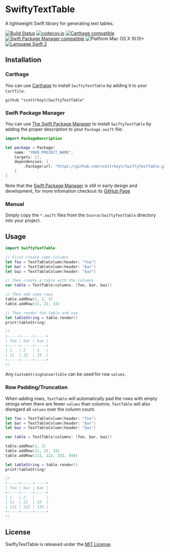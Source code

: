 # SwiftyTextTable

A lightweight Swift library for generating text tables.

[![Build Status](https://travis-ci.org/scottrhoyt/SwiftyTextTable.svg?branch=master)](https://travis-ci.org/scottrhoyt/SwiftyTextTable)
[![codecov.io](https://codecov.io/github/scottrhoyt/SwiftyTextTable/coverage.svg?branch=master)](https://codecov.io/github/scottrhoyt/SwiftyTextTable?branch=master)
[![Carthage compatible](https://img.shields.io/badge/Carthage-compatible-4BC51D.svg?style=flat)](https://github.com/Carthage/Carthage)
[![Swift Package Manager compatible](https://img.shields.io/badge/Swift%20Package%20Manager-compatible-brightgreen.svg)](https://github.com/apple/swift-package-manager)
![Platform Mac OS X 10.10+](https://img.shields.io/badge/Platform-Mac%20OS%20X%2010.10%2B-blue.svg)
[![Language Swift 2](https://img.shields.io/badge/Language-Swift%202-orange.svg)](https://developer.apple.com/swift)

## Installation

### Carthage
You can use [Carthage](https://github.com/Carthage/Carthage) to install
`SwiftyTextTable` by adding it to your `Cartfile`:
```
github "scottrhoyt/SwiftyTextTable"
```

### Swift Package Manager
You can use [The Swift Package Manager](https://swift.org/package-manager) to
install `SwiftyTextTable` by adding the proper description to your
`Package.swift` file:
```swift
import PackageDescription

let package = Package(
    name: "YOUR_PROJECT_NAME",
    targets: [],
    dependencies: [
        .Package(url: "https://github.com/scottrhoyt/SwiftyTextTable.git", versions: "0.1.0" ..< Version.max)
    ]
)
```

Note that the [Swift Package Manager](https://swift.org/package-manager) is
still in early design and development, for more infomation checkout its
[GitHub Page](https://github.com/apple/swift-package-manager)

### Manual

Simply copy the `*.swift` files from the `Source/SwiftyTextTable` directory into
your project.

## Usage

```swift
import SwiftyTextTable

// First create some columns
let foo = TextTableColumn(header: "foo")
let bar = TextTableColumn(header: "bar")
let baz = TextTableColumn(header: "baz")

// Then create a table with the columns
var table = TextTable(columns: [foo, bar, baz])

// Then add some rows
table.addRow(1, 2, 3)
table.addRow(11, 22, 33)

// Then render the table and use
let tableString = table.render()
print(tableString)

/*
+-----+-----+-----+
| foo | bar | baz |
+-----+-----+-----+
| 1   | 2   | 3   |
| 11  | 22  | 33  |
+-----+-----+-----+
*/
```

Any `CustomStringConvertible` can be used for row `values`.

### Row Padding/Truncation

When adding rows, `TextTable` will automatically pad the rows with empty strings
when there are fewer `values` than columns. `TextTable` will also disregard all
`values` over the column count.

```swift
let foo = TextTableColumn(header: "foo")
let bar = TextTableColumn(header: "bar")
let baz = TextTableColumn(header: "baz")

var table = TextTable(columns: [foo, bar, baz])

table.addRow(1, 2)
table.addRow(11, 22, 33)
table.addRow(111, 222, 333, 444)

let tableString = table.render()
print(tableString)

/*
+-----+-----+-----+
| foo | bar | baz |
+-----+-----+-----+
| 1   | 2   |     |
| 11  | 22  | 33  |
| 111 | 222 | 333 |
+-----+-----+-----+
*/
```

## License

SwiftyTextTable is released under the [MIT License](https://github.com/scottrhoyt/SwiftyTextTable/blob/master/LICENSE).
